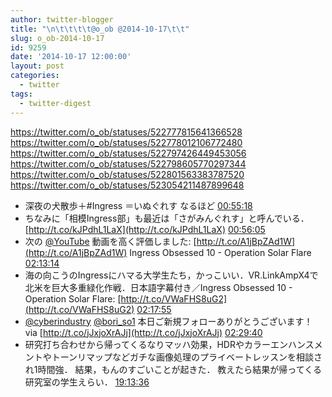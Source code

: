 ```yaml
---
author: twitter-blogger
title: "\n\t\t\t\t@o_ob @2014-10-17\t\t"
slug: o_ob-2014-10-17
id: 9259
date: '2014-10-17 12:00:00'
layout: post
categories:
  - twitter
tags:
  - twitter-digest
---
```


https://twitter.com/o_ob/statuses/522777815641366528 https://twitter.com/o_ob/statuses/522778012106772480 https://twitter.com/o_ob/statuses/522797426449453056 https://twitter.com/o_ob/statuses/522798605770297344 https://twitter.com/o_ob/statuses/522801563383787520 https://twitter.com/o_ob/statuses/523054211487899648  

*   深夜の犬散歩＋#Ingress ＝いぬぐれす なるほど [00:55:18](https://twitter.com/o_ob/statuses/522777815641366528)
*   ちなみに「相模Ingress部」も最近は「さがみんぐれす」と呼んでいる． [http://t.co/kJPdhL1LaX](http://t.co/kJPdhL1LaX) [00:56:05](https://twitter.com/o_ob/statuses/522778012106772480)
*   次の [@YouTube](https://twitter.com/YouTube) 動画を高く評価しました: [http://t.co/A1jBpZAd1W](http://t.co/A1jBpZAd1W) Ingress Obsessed 10 - Operation Solar Flare [02:13:14](https://twitter.com/o_ob/statuses/522797426449453056)
*   海の向こうのIngressにハマる大学生たち，かっこいい．VR.LinkAmpX4で北米を巨大多重緑化作戦．日本語字幕付き／Ingress Obsessed 10 - Operation Solar Flare: [http://t.co/VWaFHS8uG2](http://t.co/VWaFHS8uG2) [02:17:55](https://twitter.com/o_ob/statuses/522798605770297344)
*   [@cyberindustry](https://twitter.com/cyberindustry) [@bori_so1](https://twitter.com/bori_so1) 本日ご新規フォローありがとうございます！ via [http://t.co/jJxjoXrAJj](http://t.co/jJxjoXrAJj) [02:29:40](https://twitter.com/o_ob/statuses/522801563383787520)
*   研究打ち合わせから帰ってくるなりマッハ効果，HDRやカラーエンハンスメントやトーンリマップなどガチな画像処理のプライベートレッスンを相談され1時間強． 結果，もんのすごいことが起きた． 教えたら結果が帰ってくる研究室の学生えらい． [19:13:36](https://twitter.com/o_ob/statuses/523054211487899648)